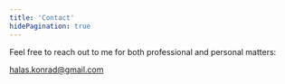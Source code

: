 ```yaml
---
title: 'Contact'
hidePagination: true
---
```


Feel free to reach out to me for both professional and personal matters:

[halas.konrad@gmail.com](mailto:halas.konrad@gmail.com)